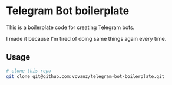 # Telegram Bot boilerplate

This is a boilerplate code for creating Telegram bots.

I made it because I'm tired of doing same things again every time.

## Usage

```bash
# clone this repo
git clone git@github.com:vovanz/telegram-bot-boilerplate.git
```